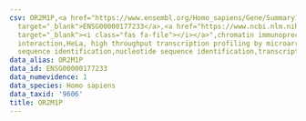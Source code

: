 ```yaml
---
csv: OR2M1P,<a href="https://www.ensembl.org/Homo_sapiens/Gene/Summary?db=core;g=ENSG00000177233"
  target="_blank">ENSG00000177233</a>,<a href="https://www.ncbi.nlm.nih.gov/pubmed/17216044"
  target="_blank"><i class="fas fa-file"></i></a>",chromatin immunoprecipitation assay,direct
  interaction,HeLa, high throughput transcription profiling by microarray,nucleotide
  sequence identification,nucleotide sequence identification,transcriptional regulation,
data_alias: OR2M1P
data_id: ENSG00000177233
data_numevidence: 1
data_species: Homo sapiens
data_taxid: '9606'
title: OR2M1P
---
```

